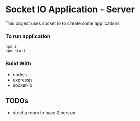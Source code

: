 # Socket IO Application - Server

This project uses socket io to create some applications

### To run application

```
npm i
npm start
```

### Build With

- nodejs
- expressjs
- socket-io

## TODOs

- strict a room to have 2 person
